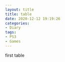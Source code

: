 ```yaml
---
layout: title
title: table
date: 2020-12-12 19:19:26
categories:
- Diary
tags:
- PS3
- Games
---
```


first table
